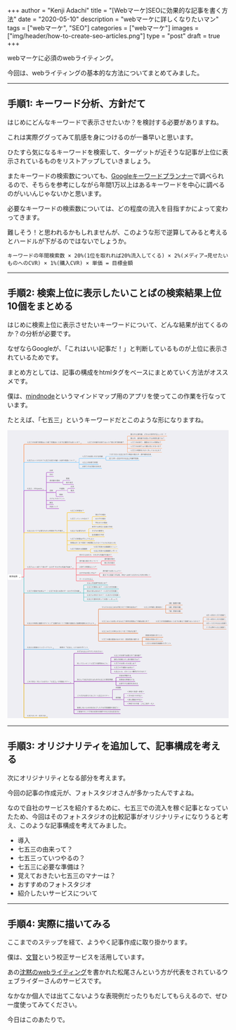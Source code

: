 +++
author = "Kenji Adachi"
title = "[Webマーケ]SEOに効果的な記事を書く方法"
date = "2020-05-10"
description = "webマーケに詳しくなりたいマン"
tags = ["webマーケ", "SEO"]
categories = ["webマーケ"]
images  = ["img/header/how-to-create-seo-articles.png"]
type = "post"
draft =  true
+++

webマーケに必須のwebライティング。

今回は、webライティングの基本的な方法についてまとめてみました。

---------

<!--more-->

## 手順1: キーワード分析、方針だて

はじめにどんなキーワードで表示させたいか？を検討する必要がありますね。

これは実際ググってみて肌感を身につけるのが一番早いと思います。

ひたすら気になるキーワードを検索して、ターゲットが近そうな記事が上位に表示されているものをリストアップしていきましょう。

またキーワードの検索数についても、[Googleキーワードプランナー](https://ads.google.com/intl/ja_jp/home/tools/keyword-planner/)で調べられるので、そちらを参考にしながら年間1万以上はあるキーワードを中心に調べるのがいいんじゃないかと思います。

必要なキーワードの検索数については、どの程度の流入を目指すかによって変わってきます。

難しそう！と思われるかもしれませんが、このような形で逆算してみると考えるとハードルが下がるのではないでしょうか。

```
キーワードの年間検索数 × 20%(1位を取れれば20%流入してくる) × 2%(メディア→見せたいものへのCVR) × 1%(購入CVR) × 単価 = 目標金額
```

---------

## 手順2: 検索上位に表示したいことばの検索結果上位10個をまとめる

はじめに検索上位に表示させたいキーワードについて、どんな結果が出てくるのか？の分析が必要です。

なぜならGoogleが、「これはいい記事だ！」と判断しているものが上位に表示されているためです。

まとめ方としては、記事の構成をhtmlタグをベースにまとめていく方法がオススメです。

僕は、[mindnode](https://mindnode.com/)というマインドマップ用のアプリを使ってこの作業を行なっています。

たとえば、「七五三」というキーワードだとこのような形になりますね。

![七五三の検索結果上位10個まとめ](./img/1.png)


---------

## 手順3: オリジナリティを追加して、記事構成を考える

次にオリジナリティとなる部分を考えます。

今回の記事の作成元が、フォトスタジオさんが多かったんですよね。

なので自社のサービスを紹介するために、七五三での流入を稼ぐ記事となっていたため、今回はそのフォトスタジオの比較記事がオリジナリティになりうると考え、このような記事構成を考えてみました。

- 導入
- 七五三の由来って？
- 七五三っていつやるの？
- 七五三に必要な準備は？
- 覚えておきたい七五三のマナーは？
- おすすめのフォトスタジオ
- 紹介したいサービスについて

---------

## 手順4: 実際に描いてみる

ここまでのステップを経て、ようやく記事作成に取り掛かります。

僕は、[文賢](https://rider-store.jp/bun-ken/)という校正サービスを活用しています。

あの[沈黙のwebライティング](https://www.amazon.co.jp/%E6%B2%88%E9%BB%99%E3%81%AEWeb%E3%83%A9%E3%82%A4%E3%83%86%E3%82%A3%E3%83%B3%E3%82%B0-%E2%80%94Web%E3%83%9E%E3%83%BC%E3%82%B1%E3%83%83%E3%82%BF%E3%83%BC-%E3%83%9C%E3%83%BC%E3%83%B3%E3%81%AE%E6%BF%80%E9%97%98%E2%80%94%E3%80%88SEO%E3%81%AE%E3%81%9F%E3%82%81%E3%81%AE%E3%83%A9%E3%82%A4%E3%83%86%E3%82%A3%E3%83%B3%E3%82%B0%E6%95%99%E6%9C%AC%E3%80%89-%E6%9D%BE%E5%B0%BE-%E8%8C%82%E8%B5%B7/dp/4844366238)を書かれた松尾さんという方が代表をされているウェブライダーさんのサービスです。

なかなか個人では出てこないような表現例だったりもだしてもらえるので、ぜひ一度使ってみてください。

今日はこのあたりで。
